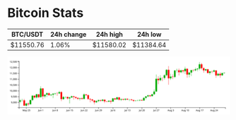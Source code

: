 # Bitcoin Stats

BTC/USDT|24h change|24h high|24h low|
|---|---|---|---|
|$11550.76|1.06%|$11580.02|$11384.64|

<img src="./chart.svg">
